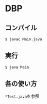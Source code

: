 DBP
===

## コンパイル
```sh
$ javac Main.java
```

## 実行
```sh
$ java Main
```

## 各の使い方
`*Test.java`を参照


